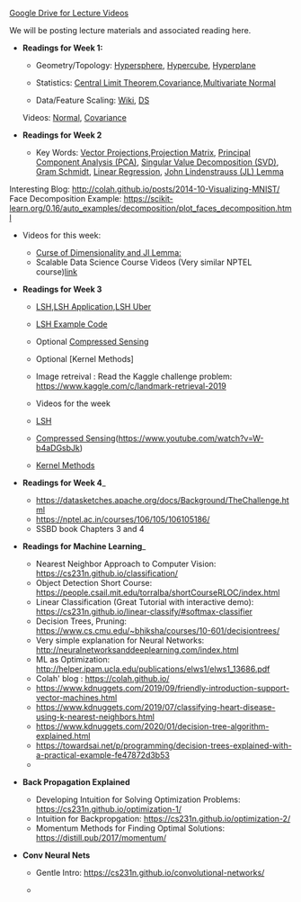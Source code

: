 [Google Drive for Lecture Videos](https://drive.google.com/drive/folders/1IEawjPjOiU6AqRGhyIbAWLIBJN1EuLXe)

We will be posting lecture materials and associated reading here.

* __Readings for Week 1:__
  * Geometry/Topology: [Hypersphere](https://en.wikipedia.org/wiki/N-sphere), [Hypercube](https://en.wikipedia.org/wiki/Hypercube), [Hyperplane](https://en.wikipedia.org/wiki/Hyperplane)
  
  * Statistics: [Central Limit Theorem](https://en.wikipedia.org/wiki/Central_limit_theorem),[Covariance](https://en.wikipedia.org/wiki/Covariance_matrix),[Multivariate Normal](https://en.wikipedia.org/wiki/Multivariate_normal_distribution)

  * Data/Feature Scaling: [Wiki](https://en.wikipedia.org/wiki/Feature_scaling), [DS](https://towardsdatascience.com/all-about-feature-scaling-bcc0ad75cb35)
  
  Videos: [Normal](https://www.youtube.com/watch?v=eho8xH3E6mE), [Covariance](https://www.youtube.com/watch?v=152tSYtiQbw) 
  
* __Readings for Week 2__

  * Key Words: [Vector Projections](https://en.wikipedia.org/wiki/Vector_projection),[Projection Matrix](https://en.wikipedia.org/wiki/Projection_matrix), [Principal Component Analysis (PCA)](https://en.wikipedia.org/wiki/Principal_component_analysis), [Singular Value Decomposition (SVD)](https://en.wikipedia.org/wiki/Singular_value_decomposition), [Gram Schmidt](https://en.wikipedia.org/wiki/Gram%E2%80%93Schmidt_process), [Linear Regression](https://en.wikipedia.org/wiki/Linear_regression), [John Lindenstrauss (JL) Lemma](https://en.wikipedia.org/wiki/Johnson%E2%80%93Lindenstrauss_lemma)

Interesting Blog: http://colah.github.io/posts/2014-10-Visualizing-MNIST/
Face Decomposition Example: https://scikit-learn.org/0.16/auto_examples/decomposition/plot_faces_decomposition.html

  * Videos for this week: 
    * [Curse of Dimensionality and Jl Lemma:](https://www.youtube.com/watch?v=xVh6B7zhh88)
    *  Scalable Data Science Course Videos (Very similar NPTEL course)[link](https://www.youtube.com/watch?v=pdg2MUZLeSE&list=PLbRMhDVUMngekIHyLt8b_3jQR7C0KUCul)

* __Readings for Week 3__
  * [LSH](http://www.mit.edu/~andoni/LSH/),[LSH Application](https://santhoshhari.github.io/Locality-Sensitive-Hashing/),[LSH Uber](https://eng.uber.com/lsh/)
  * [LSH Example Code](http://ethen8181.github.io/machine-learning/recsys/content_based/lsh_text.html)
  * Optional [Compressed Sensing](https://cnx.org/contents/9wtroLnw@5.12:lh465hW1@7/Introduction-to-compressive-sensing)
  * Optional [Kernel Methods]
  * Image retreival : Read the Kaggle challenge problem: https://www.kaggle.com/c/landmark-retrieval-2019

  * Videos for the week 
   * [LSH](https://www.youtube.com/watch?v=YVL7QlRWd24)
   * [Compressed Sensing](http://databookuw.com/page-2/page-13/)(https://www.youtube.com/watch?v=W-b4aDGsbJk)
   * [Kernel Methods]()
 

* __Readings for Week 4___
  * https://datasketches.apache.org/docs/Background/TheChallenge.html
  * https://nptel.ac.in/courses/106/105/106105186/
  * SSBD book Chapters 3 and 4



* __Readings for Machine Learning___
  * Nearest Neighbor Approach to Computer Vision: https://cs231n.github.io/classification/
  * Object Detection Short Course: https://people.csail.mit.edu/torralba/shortCourseRLOC/index.html
  * Linear Classification (Great Tutorial with interactive demo): https://cs231n.github.io/linear-classify/#softmax-classifier
  * Decision Trees, Pruning: https://www.cs.cmu.edu/~bhiksha/courses/10-601/decisiontrees/
  * Very simple explanation for Neural Networks: http://neuralnetworksanddeeplearning.com/index.html
  * ML as Optimization: http://helper.ipam.ucla.edu/publications/elws1/elws1_13686.pdf 
  * Colah' blog : https://colah.github.io/
  * https://www.kdnuggets.com/2019/09/friendly-introduction-support-vector-machines.html
  * https://www.kdnuggets.com/2019/07/classifying-heart-disease-using-k-nearest-neighbors.html
  * https://www.kdnuggets.com/2020/01/decision-tree-algorithm-explained.html
  * https://towardsai.net/p/programming/decision-trees-explained-with-a-practical-example-fe47872d3b53
  * 

* __Back Propagation Explained__
   * Developing Intuition for Solving Optimization Problems: https://cs231n.github.io/optimization-1/
   * Intuition for Backpropgation: https://cs231n.github.io/optimization-2/
   * Momentum Methods for Finding Optimal Solutions: https://distill.pub/2017/momentum/
 
 * __Conv Neural Nets__
   * Gentle Intro: https://cs231n.github.io/convolutional-networks/
 




   * 

